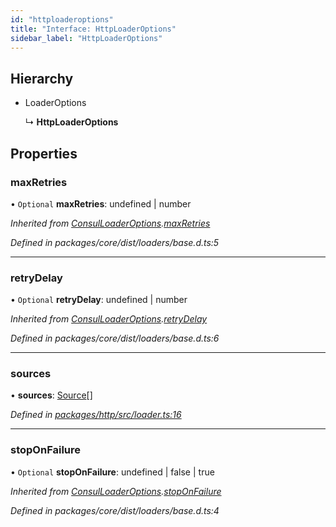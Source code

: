 ```yaml
---
id: "httploaderoptions"
title: "Interface: HttpLoaderOptions"
sidebar_label: "HttpLoaderOptions"
---
```


## Hierarchy

- LoaderOptions

  ↳ **HttpLoaderOptions**

## Properties

### maxRetries

• `Optional` **maxRetries**: undefined \| number

_Inherited from [ConsulLoaderOptions](consulloaderoptions.md).[maxRetries](consulloaderoptions.md#maxretries)_

_Defined in packages/core/dist/loaders/base.d.ts:5_

---

### retryDelay

• `Optional` **retryDelay**: undefined \| number

_Inherited from [ConsulLoaderOptions](consulloaderoptions.md).[retryDelay](consulloaderoptions.md#retrydelay)_

_Defined in packages/core/dist/loaders/base.d.ts:6_

---

### sources

• **sources**: [Source](source.md)[]

_Defined in [packages/http/src/loader.ts:16](https://github.com/willsoto/node-konfig/blob/9b8a7e5/packages/http/src/loader.ts#L16)_

---

### stopOnFailure

• `Optional` **stopOnFailure**: undefined \| false \| true

_Inherited from [ConsulLoaderOptions](consulloaderoptions.md).[stopOnFailure](consulloaderoptions.md#stoponfailure)_

_Defined in packages/core/dist/loaders/base.d.ts:4_
